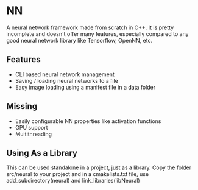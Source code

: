 # NN
A neural network framework made from scratch in C++. It is pretty incomplete and doesn't offer many features, especially compared to any good neural network library
like Tensorflow, OpenNN, etc.

## Features
- CLI based neural network management
- Saving / loading neural networks to a file
- Easy image loading using a manifest file in a data folder

## Missing
- Easily configurable NN properties like activation functions
- GPU support
- Multithreading

## Using As a Library
This can be used standalone in a project, just as a library. Copy the folder src/neural to your project 
and in a cmakelists.txt file, use add_subdirectory(neural) and link_libraries(libNeural)
